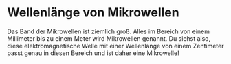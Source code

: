 # Wellenlänge von Mikrowellen

Das Band der Mikrowellen ist ziemlich groß. Alles im Bereich von einem
Millimeter bis zu einem Meter wird Mikrowellen genannt. Du siehst also, diese
elektromagnetische Welle mit einer Wellenlänge von einem Zentimeter passt genau
in diesen Bereich und ist daher eine Mikrowelle!
